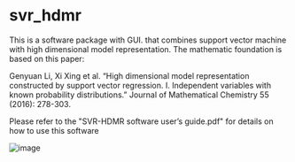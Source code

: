 # svr_hdmr
This is a software package with GUI. that combines support vector machine with high dimensional model representation. The mathematic foundation is based on this paper:

Genyuan Li, Xi Xing et al. “High dimensional model representation constructed by support vector regression. I. Independent variables with known probability distributions.” Journal of Mathematical Chemistry 55 (2016): 278-303.

Please refer to the "SVR-HDMR software user’s guide.pdf" for details on how to use this software


![image](https://user-images.githubusercontent.com/16364863/133718117-b1480fb6-7d69-478e-a8bb-07d82284d115.png)
